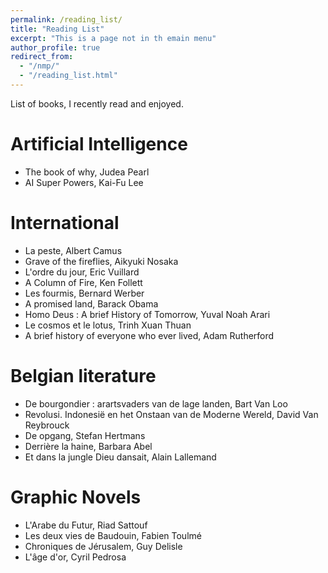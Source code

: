 ```yaml
---
permalink: /reading_list/
title: "Reading List"
excerpt: "This is a page not in th emain menu"
author_profile: true
redirect_from: 
  - "/nmp/"
  - "/reading_list.html"
---
```


List of books, I recently read and enjoyed.

Artificial Intelligence
======
- The book of why, Judea Pearl
- AI Super Powers, Kai-Fu Lee

International
======
- La peste, Albert Camus
- Grave of the fireflies, Aikyuki Nosaka
- L'ordre du jour, Eric Vuillard
- A Column of Fire, Ken Follett
- Les fourmis, Bernard Werber
- A promised land, Barack Obama
- Homo Deus : A brief History of Tomorrow, Yuval Noah Arari
- Le cosmos et le lotus, Trinh Xuan Thuan
- A brief history of everyone who ever lived, Adam Rutherford

Belgian literature
======

- De bourgondier : arartsvaders van de lage landen, Bart Van Loo
- Revolusi. Indonesië en het Onstaan van de Moderne Wereld, David Van Reybrouck
- De opgang, Stefan Hertmans
- Derrière la haine, Barbara Abel
- Et dans la jungle Dieu dansait, Alain Lallemand

Graphic Novels
======

- L'Arabe du Futur, Riad Sattouf
- Les deux vies de Baudouin, Fabien Toulmé
- Chroniques de Jérusalem, Guy Delisle
- L'âge d'or, Cyril Pedrosa
